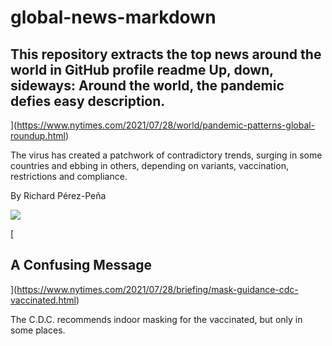 # global-news-markdown
This repository extracts the top news around the world in GitHub profile readme
Up, down, sideways: Around the world, the pandemic defies easy description.
---------------------------------------------------------------------------

](https://www.nytimes.com/2021/07/28/world/pandemic-patterns-global-roundup.html)

The virus has created a patchwork of contradictory trends, surging in some countries and ebbing in others, depending on variants, vaccination, restrictions and compliance.

By Richard Pérez-Peña

[![](https://static01.nyt.com/images/2021/07/28/lens/28ambriefing-promo/28ambriefing-vaccine-superJumbo-v2.jpg)](https://www.nytimes.com/2021/07/28/briefing/mask-guidance-cdc-vaccinated.html)

[

A Confusing Message
-------------------

](https://www.nytimes.com/2021/07/28/briefing/mask-guidance-cdc-vaccinated.html)

The C.D.C. recommends indoor masking for the vaccinated, but only in some places.
